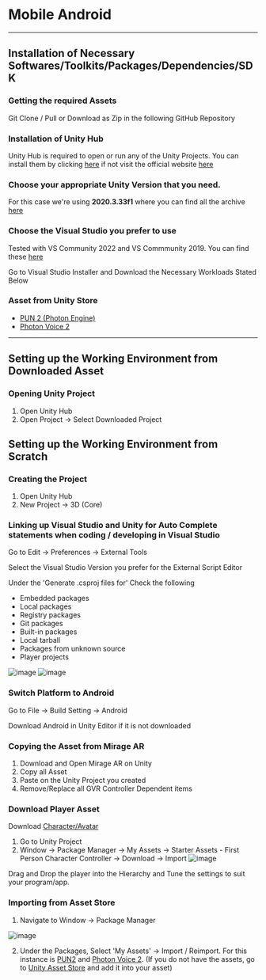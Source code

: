 # Mobile Android

---

## Installation of Necessary Softwares/Toolkits/Packages/Dependencies/SDK

### Getting the required Assets
Git Clone / Pull or Download as Zip in the following GitHub Repository

### Installation of Unity Hub
Unity Hub is required to open or run any of the Unity Projects. You can install them by clicking [here](https://public-cdn.cloud.unity3d.com/hub/prod/UnityHubSetup.exe) if not visit the official website [here](https://unity3d.com/get-unity/download)

### Choose your appropriate Unity Version that you need.
For this case we're using **2020.3.33f1** where you can find all the archive [here](https://unity3d.com/get-unity/download/archive)

### Choose the Visual Studio you prefer to use
Tested with VS Community 2022 and VS Commmunity 2019. You can find these [here](https://visualstudio.microsoft.com/downloads/)

Go to Visual Studio Installer and Download the Necessary Workloads Stated Below

### Asset from Unity Store
- [PUN 2 (Photon Engine)](https://assetstore.unity.com/packages/tools/network/pun-2-free-119922)
- [Photon Voice 2](https://assetstore.unity.com/packages/tools/audio/photon-voice-2-130518)

---

## Setting up the Working Environment from Downloaded Asset

### Opening Unity Project

1) Open Unity Hub
2) Open Project -> Select Downloaded Project

## Setting up the Working Environment from Scratch

### Creating the Project

1) Open Unity Hub
2) New Project -> 3D (Core)

### Linking up Visual Studio and Unity for Auto Complete statements when coding / developing in Visual Studio

Go to Edit -> Preferences -> External Tools

Select the Visual Studio Version you prefer for the External Script Editor 

Under the 'Generate .csproj files for' 
Check the following
- Embedded packages
- Local packages
- Registry packages
- Git packages
- Built-in packages
- Local tarball
- Packages from unknown source
- Player projects

![image](https://user-images.githubusercontent.com/25051402/201814555-b883820b-f0c9-43b9-8ba7-52a8ad66a7fb.png)
![image](https://user-images.githubusercontent.com/25051402/201815209-163efeb2-6fe6-4a0c-a076-237235f14db8.png)

### Switch Platform to Android

Go to File -> Build Setting -> Android

Download Android in Unity Editor if it is not downloaded

### Copying the Asset from Mirage AR

1) Download and Open Mirage AR on Unity
2) Copy all Asset
3) Paste on the Unity Project you created
4) Remove/Replace all GVR Controller Dependent items

### Download Player Asset 

Download [Character/Avatar](https://assetstore.unity.com/packages/essentials/starter-assets-first-person-character-controller-196525)

1) Go to Unity Project
2) Window -> Package Manager -> My Assets -> Starter Assets - First Person Character Controller -> Download -> Import
![image](https://user-images.githubusercontent.com/25051402/209898307-80d197c4-2b5f-495e-9a01-c288ed665b9b.png)

Drag and Drop the player into the Hierarchy and Tune the settings to suit your program/app.

### Importing from Asset Store
1) Navigate to Window -> Package Manager

![image](https://user-images.githubusercontent.com/25051402/202076991-a4a89df1-87ba-4923-a074-391a836b5b9c.png)

2) Under the Packages, Select 'My Assets' -> Import / Reimport. For this instance is [PUN2](https://assetstore.unity.com/packages/tools/network/pun-2-free-119922) and [Photon Voice 2](https://assetstore.unity.com/packages/tools/audio/photon-voice-2-130518).
(If you do not have the assets, go to [Unity Asset Store](https://assetstore.unity.com/) and add it into your asset)



